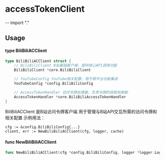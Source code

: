 # accessTokenClient
--
    import "."


## Usage

#### type BiliBiliACClient

```go
type BiliBiliACClient struct {
	// BiliBiliClient B站基础客户端，提供核心API调用功能
	BiliBiliClient *core.BiliBiliClient

	// YouTubeConfig YouTube相关配置，用于跨平台功能集成
	YouTubeConfig *config.BiliBiliConfig

	// AccessTokenHandler 访问令牌处理器，负责令牌的获取和刷新
	AccessTokenHandler *core.BiliBiliAccessTokenHandler
}
```

BiliBiliACClient 是B站访问令牌客户端 用于管理与B站API交互所需的访问令牌和相关配置 示例用法：

    cfg := &config.BiliBiliConfig{...}
    client, err := NewBiliBiliACClient(cfg, logger, cache)

#### func  NewBiliBiliACClient

```go
func NewBiliBiliACClient(cfg *config.BiliBiliConfig, logger *logger.Logger, cache cache.ICache) (*BiliBiliACClient, error)
```
